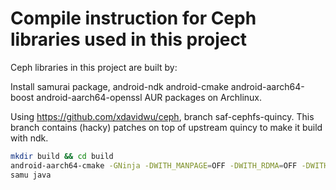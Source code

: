 # Compile instruction for Ceph libraries used in this project

Ceph libraries in this project are built by:

Install samurai package, android-ndk android-cmake android-aarch64-boost android-aarch64-openssl AUR packages on Archlinux.

Using https://github.com/xdavidwu/ceph, branch saf-cephfs-quincy. This branch contains (hacky) patches on top of upstream quincy to make it build with ndk.

```sh
mkdir build && cd build
android-aarch64-cmake -GNinja -DWITH_MANPAGE=OFF -DWITH_RDMA=OFF -DWITH_KVS=OFF -DWITH_FUSE=OFF -DWITH_BLUESTORE=OFF -DWITH_XFS=OFF -DWITH_RBD=OFF -DWITH_OPENLDAP=OFF -DWITH_RADOSGW=OFF -DWITH_LZ4=OFF -DWITH_KRBD=OFF -DWITH_LTTNG=OFF -DWITH_MGR=OFF -DWITH_BABELTRACE=OFF -DWITH_CEPHFS=OFF -DWITH_LIBRADOSSTRIPER=OFF -DWITH_TESTS=OFF -DWITH_REENTRANT_STRSIGNAL=ON -DWITH_SYSTEMD=OFF -DWITH_MGR_DASHBOARD_FRONTEND=OFF -DWITH_RADOSGW_KAFKA_ENDPOINT=OFF -D WITH_RADOSGW_AMQP_ENDPOINT=OFF -DWITH_RADOSGW_BEAST_OPENSSL=OFF -DDEBUG_GATHER=OFF -DWITH_CEPHFS_JAVA=ON -DOPENSSL_INCLUDE_DIR:FILEPATH=/opt/android-libs/aarch64/include/ -DOPENSSL_CRYPTO_LIBRARY=/opt/android-libs/aarch64/lib/libcrypto.so -DWITH_SYSTEM_BOOST=ON -DBoost_INCLUDE_DIR=/opt/android-libs/aarch64/include/ -DBoost_LIBRARY_DIR=/opt/android-libs/aarch64/lib/ -DWITH_LIBCEPHSQLITE=OFF ..
samu java
```
